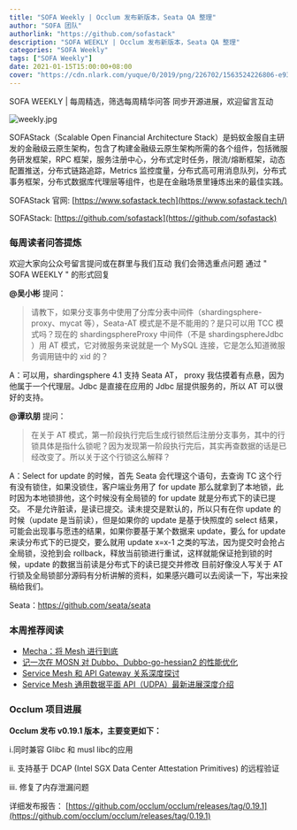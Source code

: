 ```yaml
---
title: "SOFA Weekly | Occlum 发布新版本，Seata QA 整理"
author: "SOFA 团队"
authorlink: "https://github.com/sofastack"
description: "SOFA WEEKLY | Occlum 发布新版本，Seata QA 整理"
categories: "SOFA Weekly"
tags: ["SOFA Weekly"]
date: 2021-01-15T15:00:00+08:00
cover: "https://cdn.nlark.com/yuque/0/2019/png/226702/1563524226806-e93607a3-1b77-4ca2-8c3c-0384ab966154.png"
---
```


SOFA WEEKLY | 每周精选，筛选每周精华问答
同步开源进展，欢迎留言互动

![weekly.jpg](https://cdn.nlark.com/yuque/0/2019/jpeg/226702/1562925824761-fc720f21-9622-437b-a783-0b0729eda119.jpeg)

SOFAStack（Scalable Open Financial Architecture Stack）是蚂蚁金服自主研发的金融级云原生架构，包含了构建金融级云原生架构所需的各个组件，包括微服务研发框架，RPC 框架，服务注册中心，分布式定时任务，限流/熔断框架，动态配置推送，分布式链路追踪，Metrics 监控度量，分布式高可用消息队列，分布式事务框架，分布式数据库代理层等组件，也是在金融场景里锤炼出来的最佳实践。

SOFAStack 官网: [https://www.sofastack.tech](https://www.sofastack.tech/)

SOFAStack: [https://github.com/sofastack](https://github.com/sofastack)

### 每周读者问答提炼

欢迎大家向公众号留言提问或在群里与我们互动
我们会筛选重点问题
通过 " SOFA WEEKLY " 的形式回复

**@吴小彬** 提问：

> 请教下，如果分支事务中使用了分库分表中间件（shardingsphere-proxy、mycat 等），Seata-AT 模式是不是不能用的？是只可以用 TCC 模式吗？现在的 shardingsphereProxy 中间件（不是 shardingsphereJdbc ）用 AT 模式，它对微服务来说就是一个 MySQL 连接，它是怎么知道微服务调用链中的 xid 的？

A：可以用，shardingsphere 4.1 支持 Seata AT， proxy 我估摸着有点悬，因为他属于一个代理层。Jdbc 是直接在应用的 Jdbc 层提供服务的，所以 AT 可以很好的支持。

**@谭玖朋** 提问：

> 在关于 AT 模式，第一阶段执行完后生成行锁然后注册分支事务，其中的行锁具体是指什么锁呢？因为发现第一阶段执行完后，其实再查数据的话是已经改变了。所以关于这个行锁这么解释？

A：Select for update 的时候，首先 Seata 会代理这个语句，去查询 TC 这个行有没有锁住，如果没锁住，客户端业务用了 for update 那么就拿到了本地锁，此时因为本地锁排他，这个时候没有全局锁的 for update 就是分布式下的读已提交。
不是允许脏读，是读已提交。读未提交是默认的，所以只有在你 update 的时候（update 是当前读），但是如果你的 update 是基于快照度的 select 结果，可能会出现事与愿违的结果，如果你要基于某个数据来 update，要么 for update 来读分布式下的已提交，要么就用 update x=x-1 之类的写法，因为提交时会抢占全局锁，没抢到会 rollback，释放当前锁进行重试，这样就能保证抢到锁的时候，update 的数据当前读是分布式下的读已提交并修改
目前好像没人写关于 AT 行锁及全局锁部分源码有分析讲解的资料，如果感兴趣可以去阅读一下，写出来投稿给我们。

Seata：https://github.com/seata/seata

### 本周推荐阅读

- [Mecha：将 Mesh 进行到底](http://mp.weixin.qq.com/s?__biz=MzUzMzU5Mjc1Nw==&mid=2247486103&idx=1&sn=43596d43e95439fdcdb3843726b13267&chksm=faa0e54dcdd76c5bdfd901f2812dd158011bb5dc4860a5d6d9b00f0073e0074d5e5a2ef94529&scene=21)
- [记一次在 MOSN 对 Dubbo、Dubbo-go-hessian2 的性能优化](http://mp.weixin.qq.com/s?__biz=MzUzMzU5Mjc1Nw==&mid=2247486296&idx=1&sn=855f5ae48c4da2dace79f6956afdb646&chksm=faa0e482cdd76d94f3b59e6d7edcaebe316faac9e74c668dd33977f7705c208fe68d782e15d2&scene=21)
- [Service Mesh 和 API Gateway 关系深度探讨](http://mp.weixin.qq.com/s?__biz=MzUzMzU5Mjc1Nw==&mid=2247486032&idx=1&sn=733afe0fa68fc4bda5b52e9a523017a5&chksm=faa0e58acdd76c9c4c134bb99f8766a86051d0f5a16ff4002d5462138582941744016f9e94ba&scene=21)
- [Service Mesh 通用数据平面 API（UDPA）最新进展深度介绍](http://mp.weixin.qq.com/s?__biz=MzUzMzU5Mjc1Nw==&mid=2247485961&idx=1&sn=2425bf90ec108d669feb8475f1334e97&chksm=faa0e5d3cdd76cc5bf50d98fbd4fea7f3c131cd926714f138641836cae1410c2b9e343af0a2c&scene=21)

### Occlum 项目进展

**Occlum 发布 v0.19.1 版本，主要变更如下：**

i.同时兼容 Glibc 和 musl libc的应用

ii. 支持基于 DCAP (Intel SGX Data Center Attestation Primitives) 的远程验证

iii. 修复了内存泄漏问题

详细发布报告：
[https://github.com/occlum/occlum/releases/tag/0.19.1](https://github.com/occlum/occlum/releases/tag/0.19.1)
